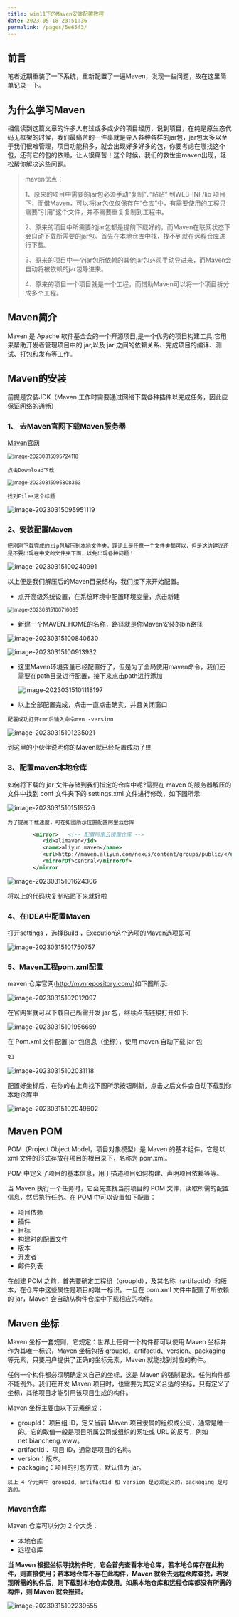 ```yaml
---
title: win11下的Maven安装配置教程
date: 2023-05-18 23:51:36
permalink: /pages/5e65f3/
---
```


## 前言

笔者近期重装了一下系统，重新配置了一遍Maven，发现一些问题，故在这里简单记录一下。




## 为什么学习Maven



相信读到这篇文章的许多人有过或多或少的项目经历，说到项目，在纯是原生态代码无框架的时候，我们最痛苦的一件事就是导入各种各样的jar包，jar包太多以至于我们很难管理，项目功能稍多，就会出现好多好多的包，你要考虑在哪找这个包，还有它的包的依赖，让人很痛苦！这个时候，我们的救世主maven出现，轻松帮你解决这些问题。

> maven优点：
>
> 1、原来的项目中需要的jar包必须手动“复制”、”粘贴” 到WEB-INF/lib 项目下，而借Maven，可以将jar包仅仅保存在“仓库”中，有需要使用的工程只需要“引用”这个文件，并不需要重复复制到工程中。
>
> 2、原来的项目中所需要的jar包都是提前下载好的，而Maven在联网状态下会自动下载所需要的jar包。首先在本地仓库中找，找不到就在远程仓库进行下载。
>
> 3、原来的项目中一个jar包所依赖的其他jar包必须手动导进来，而Maven会自动将被依赖的jar包导进来。
>
> 4、原来的项目一个项目就是一个工程，而借助Maven可以将一个项目拆分成多个工程。

## Maven简介

Maven 是 Apache 软件基金会的一个开源项目,是一个优秀的项目构建工具,它用来帮助开发者管理项目中的 jar,以及 jar 之间的依赖关系、完成项目的编译、测试、打包和发布等工作。



## Maven的安装

前提是安装JDK（Maven 工作时需要通过网络下载各种插件以完成任务，因此应保证网络的通畅）

### 1、 去Maven官网下载Maven服务器

[Maven官网](https://maven.apache.org/)

<img src="https://gaoziman.oss-cn-hangzhou.aliyuncs.com/blog/image-20230315095724118.png" alt="image-20230315095724118" style="zoom:80%;" />

`点击Download下载`

<img src="https://gaoziman.oss-cn-hangzhou.aliyuncs.com/blog/image-20230315095808363.png" alt="image-20230315095808363" style="zoom:80%;" />

`找到Files这个标题`

![image-20230315095951119](https://gaoziman.oss-cn-hangzhou.aliyuncs.com/blog/image-20230315095951119.png)



### 2、安装配置Maven

`把刚刚下载完成的zip包解压到本地文件夹，理论上是任意一个文件夹都可以，但是这边建议还是不要出现在中文的文件夹下面，以免出现各种问题！`

![image-20230315100240991](https://gaoziman.oss-cn-hangzhou.aliyuncs.com/blog/image-20230315100240991.png)

以上便是我们解压后的Maven目录结构，我们接下来开始配置。

- 点开高级系统设置，在系统环境中配置环境变量，点击新建

<img src="https://gaoziman.oss-cn-hangzhou.aliyuncs.com/blog/image-20230315100716035.png" alt="image-20230315100716035" style="zoom: 80%;" />

- 新建一个MAVEN_HOME的名称，路径就是你Maven安装的bin路径

<img src="https://gaoziman.oss-cn-hangzhou.aliyuncs.com/blog/image-20230315100840630.png" alt="image-20230315100840630"  />

![image-20230315100913932](https://gaoziman.oss-cn-hangzhou.aliyuncs.com/blog/image-20230315100913932.png)

- 这里Maven环境变量已经配置好了，但是为了全局使用maven命令，我们还需要在path目录进行配置，接下来点击path进行添加

  ![image-20230315101118197](https://gaoziman.oss-cn-hangzhou.aliyuncs.com/blog/image-20230315101118197.png)

- 以上全部配置完成，点击一直点击确实，并且关闭窗口

`配置成功打开cmd后输入命令mvn -version`

![image-20230315101235021](https://gaoziman.oss-cn-hangzhou.aliyuncs.com/blog/image-20230315101235021.png)

到这里的小伙伴说明你的Maven就已经配置成功了!!!

### 3、配置maven本地仓库

如何将下载的 jar 文件存储到我们指定的仓库中呢?需要在 maven 的服务器解压的文件中找到 conf 文件夹下的 settings.xml 文件进行修改，如下图所示:

![image-20230315101519526](https://gaoziman.oss-cn-hangzhou.aliyuncs.com/blog/image-20230315101519526.png)

 `为了提高下载速度，可在如图所示位置配置阿里云仓库`

~~~xml
 		<mirror>   <!-- 配置阿里云镜像仓库 -->
           <id>alimaven</id>
           <name>aliyun maven</name>
           <url>http://maven.aliyun.com/nexus/content/groups/public/</url>
           <mirrorOf>central</mirrorOf>
		</mirror
~~~

![image-20230315101624306](https://gaoziman.oss-cn-hangzhou.aliyuncs.com/blog/image-20230315101624306.png)

将以上的代码块复制粘贴下来就好啦

### 4、在IDEA中配置Maven

打开settings ，选择Build ，Execution这个选项的Maven选项即可

![image-20230315101750757](https://gaoziman.oss-cn-hangzhou.aliyuncs.com/blog/image-20230315101750757.png)



### 5、Maven工程pom.xml配置

maven 仓库官网(http://mvnrepository.com/)如下图所示:

![image-20230315102012097](https://gaoziman.oss-cn-hangzhou.aliyuncs.com/blog/image-20230315102012097.png)

在官网里就可以下载自己所需开发 jar 包，继续点击链接打开如下:

![image-20230315101956659](https://gaoziman.oss-cn-hangzhou.aliyuncs.com/blog/image-20230315101956659.png)

在 Pom.xml 文件配置 jar 包信息（坐标），使用 maven 自动下载 jar 包

如

![image-20230315102031118](https://gaoziman.oss-cn-hangzhou.aliyuncs.com/blog/image-20230315102031118.png)

 配置好坐标后，在你的右上角找下图所示按钮刷新，点击之后文件会自动下载到你本地仓库中

![image-20230315102049602](https://gaoziman.oss-cn-hangzhou.aliyuncs.com/blog/image-20230315102049602.png)



## Maven POM

POM（Project Object Model，项目对象模型）是 Maven 的基本组件，它是以 xml 文件的形式存放在项目的根目录下，名称为 pom.xml。

POM 中定义了项目的基本信息，用于描述项目如何构建、声明项目依赖等等。

当 Maven 执行一个任务时，它会先查找当前项目的 POM 文件，读取所需的配置信息，然后执行任务。在 POM 中可以设置如下配置：

- 项目依赖
- 插件
- 目标
- 构建时的配置文件
- 版本 
- 开发者
- 邮件列表

在创建 POM 之前，首先要确定工程组（groupId），及其名称（artifactId）和版本，在仓库中这些属性是项目的唯一标识。一旦在 pom.xml 文件中配置了所依赖的 jar，Maven 会自动从构件仓库中下载相应的构件。

## Maven 坐标

Maven 坐标一套规则，它规定：世界上任何一个构件都可以使用 Maven 坐标并作为其唯一标识，Maven 坐标包括 groupId、artifactId、version、packaging 等元素，只要用户提供了正确的坐标元素，Maven 就能找到对应的构件。 

任何一个构件都必须明确定义自己的坐标，这是 Maven 的强制要求，任何构件都不能例外。我们在开发 Maven 项目时，也需要为其定义合适的坐标，只有定义了坐标，其他项目才能引用该项目生成的构件。

Maven 坐标主要由以下元素组成：

- groupId： 项目组 ID，定义当前 Maven 项目隶属的组织或公司，通常是唯一的。它的取值一般是项目所属公司或组织的网址或 URL 的反写，例如 net.biancheng.www。
- artifactId： 项目 ID，通常是项目的名称。
- version：版本。
- packaging：项目的打包方式，默认值为 jar。

`以上 4 个元素中 groupId、artifactId 和 version 是必须定义的，packaging 是可选的。`

### Maven仓库

Maven 仓库可以分为 2 个大类：

- 本地仓库
- 远程仓库

**当 Maven 根据坐标寻找构件时，它会首先查看本地仓库，若本地仓库存在此构件，则直接使用；若本地仓库不存在此构件，Maven 就会去远程仓库查找，若发现所需的构件后，则下载到本地仓库使用。如果本地仓库和远程仓库都没有所需的构件，则 Maven 就会报错。**

![image-20230315102239555](https://gaoziman.oss-cn-hangzhou.aliyuncs.com/blog/image-20230315102239555.png)